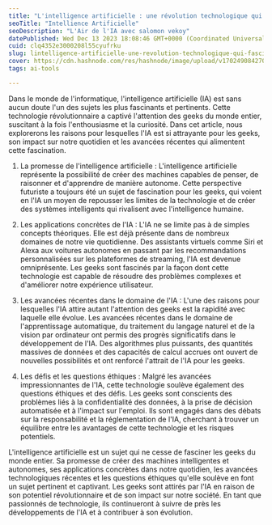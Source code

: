 ```yaml
---
title: "L'intelligence artificielle : une révolution technologique qui fascine les geeks"
seoTitle: "Intellience Artificielle"
seoDescription: "L'Air de l'IA avec salomon vekoy"
datePublished: Wed Dec 13 2023 18:08:46 GMT+0000 (Coordinated Universal Time)
cuid: clq4352e3000208l55cyufrku
slug: lintelligence-artificielle-une-revolution-technologique-qui-fascine-les-geeks
cover: https://cdn.hashnode.com/res/hashnode/image/upload/v1702490842700/65209368-94fb-4960-950c-c4fc92224ffb.avif
tags: ai-tools

---
```


Dans le monde de l'informatique, l'intelligence artificielle (IA) est sans aucun doute l'un des sujets les plus fascinants et pertinents. Cette technologie révolutionnaire a captivé l'attention des geeks du monde entier, suscitant à la fois l'enthousiasme et la curiosité. Dans cet article, nous explorerons les raisons pour lesquelles l'IA est si attrayante pour les geeks, son impact sur notre quotidien et les avancées récentes qui alimentent cette fascination.

1. La promesse de l'intelligence artificielle : L'intelligence artificielle représente la possibilité de créer des machines capables de penser, de raisonner et d'apprendre de manière autonome. Cette perspective futuriste a toujours été un sujet de fascination pour les geeks, qui voient en l'IA un moyen de repousser les limites de la technologie et de créer des systèmes intelligents qui rivalisent avec l'intelligence humaine.
    
2. Les applications concrètes de l'IA : L'IA ne se limite pas à de simples concepts théoriques. Elle est déjà présente dans de nombreux domaines de notre vie quotidienne. Des assistants virtuels comme Siri et Alexa aux voitures autonomes en passant par les recommandations personnalisées sur les plateformes de streaming, l'IA est devenue omniprésente. Les geeks sont fascinés par la façon dont cette technologie est capable de résoudre des problèmes complexes et d'améliorer notre expérience utilisateur.
    
3. Les avancées récentes dans le domaine de l'IA : L'une des raisons pour lesquelles l'IA attire autant l'attention des geeks est la rapidité avec laquelle elle évolue. Les avancées récentes dans le domaine de l'apprentissage automatique, du traitement du langage naturel et de la vision par ordinateur ont permis des progrès significatifs dans le développement de l'IA. Des algorithmes plus puissants, des quantités massives de données et des capacités de calcul accrues ont ouvert de nouvelles possibilités et ont renforcé l'attrait de l'IA pour les geeks.
    
4. Les défis et les questions éthiques : Malgré les avancées impressionnantes de l'IA, cette technologie soulève également des questions éthiques et des défis. Les geeks sont conscients des problèmes liés à la confidentialité des données, à la prise de décision automatisée et à l'impact sur l'emploi. Ils sont engagés dans des débats sur la responsabilité et la réglementation de l'IA, cherchant à trouver un équilibre entre les avantages de cette technologie et les risques potentiels.
    

L'intelligence artificielle est un sujet qui ne cesse de fasciner les geeks du monde entier. Sa promesse de créer des machines intelligentes et autonomes, ses applications concrètes dans notre quotidien, les avancées technologiques récentes et les questions éthiques qu'elle soulève en font un sujet pertinent et captivant. Les geeks sont attirés par l'IA en raison de son potentiel révolutionnaire et de son impact sur notre société. En tant que passionnés de technologie, ils continueront à suivre de près les développements de l'IA et à contribuer à son évolution.